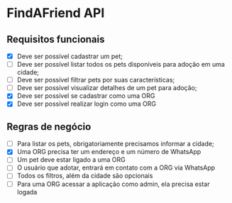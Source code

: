 # FindAFriend API

## Requisitos funcionais
- [x] Deve ser possível cadastrar um pet;
- [ ] Deve ser possível listar todos os pets disponíveis para adoção em uma cidade;
- [ ] Deve ser possível filtrar pets por suas características;
- [ ] Deve ser possível visualizar detalhes de um pet para adoção;
- [x] Deve ser possível se cadastrar como uma ORG
- [x] Deve ser possível realizar login como uma ORG
  
## Regras de negócio
- [ ] Para listar os pets, obrigatoriamente precisamos informar a cidade;
- [x] Uma ORG precisa ter um endereço e um número de WhatsApp
- [ ] Um pet deve estar ligado a uma ORG
- [ ] O usuário que adotar, entrará em contato com a ORG via WhatsApp
- [ ] Todos os filtros, além da cidade são opcionais
- [ ] Para uma ORG acessar a aplicação como admin, ela precisa estar logada
